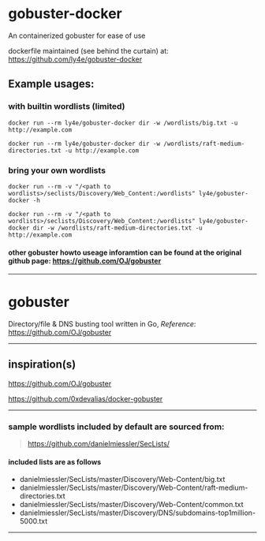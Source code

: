 # gobuster-docker
An containerized gobuster for ease of use

dockerfile maintained (see behind the curtain) at: https://github.com/ly4e/gobuster-docker

## Example usages:
### with builtin wordlists (limited)
```
docker run --rm ly4e/gobuster-docker dir -w /wordlists/big.txt -u http://example.com

docker run --rm ly4e/gobuster-docker dir -w /wordlists/raft-medium-directories.txt -u http://example.com
```

### bring your own wordlists
```
docker run --rm -v "/<path to wordlists>/seclists/Discovery/Web_Content:/wordlists" ly4e/gobuster-docker -h

docker run --rm -v "/<path to wordlists>/seclists/Discovery/Web_Content:/wordlists" ly4e/gobuster-docker dir -w /wordlists/raft-medium-directories.txt -u http://example.com
```

#### other gobuster howto useage inforamtion can be found at the original github page: https://github.com/OJ/gobuster


---
# gobuster
Directory/file & DNS busting tool written in Go, *Reference*: https://github.com/OJ/gobuster

---
## inspiration(s)
https://github.com/OJ/gobuster

https://github.com/0xdevalias/docker-gobuster

---
### sample wordlists included by default are sourced from: 
> https://github.com/danielmiessler/SecLists/
#### included lists are as follows
* danielmiessler/SecLists/master/Discovery/Web-Content/big.txt
* danielmiessler/SecLists/master/Discovery/Web-Content/raft-medium-directories.txt
* danielmiessler/SecLists/master/Discovery/Web-Content/common.txt
* danielmiessler/SecLists/master/Discovery/DNS/subdomains-top1million-5000.txt

---

